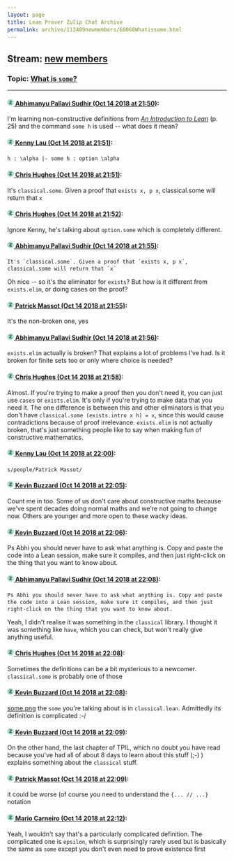 ```yaml
---
layout: page
title: Lean Prover Zulip Chat Archive 
permalink: archive/113489newmembers/60068Whatissome.html
---
```


## Stream: [new members](index.html)
### Topic: [What is `some`?](60068Whatissome.html)

---

#### [![Click to go to Zulip](../../assets/img/zulip2.png) Abhimanyu Pallavi Sudhir (Oct 14 2018 at 21:50)](https://leanprover.zulipchat.com/#narrow/stream/113489-new%20members/topic/What%20is%20%60some%60%3F/near/135790900):
I'm learning non-constructive definitions from *[An Introduction to Lean](https://leanprover.github.io/introduction_to_lean/introduction_to_lean.pdf)* (p. 25) and the command `some h` is used -- what does it mean?

#### [![Click to go to Zulip](../../assets/img/zulip2.png) Kenny Lau (Oct 14 2018 at 21:51)](https://leanprover.zulipchat.com/#narrow/stream/113489-new%20members/topic/What%20is%20%60some%60%3F/near/135790908):
`h : \alpha |- some h : option \alpha`

#### [![Click to go to Zulip](../../assets/img/zulip2.png) Chris Hughes (Oct 14 2018 at 21:51)](https://leanprover.zulipchat.com/#narrow/stream/113489-new%20members/topic/What%20is%20%60some%60%3F/near/135790924):
It's `classical.some`. Given a proof that `exists x, p x`, classical.some will return that `x`

#### [![Click to go to Zulip](../../assets/img/zulip2.png) Chris Hughes (Oct 14 2018 at 21:52)](https://leanprover.zulipchat.com/#narrow/stream/113489-new%20members/topic/What%20is%20%60some%60%3F/near/135790968):
Ignore Kenny, he's talking about `option.some` which is completely different.

#### [![Click to go to Zulip](../../assets/img/zulip2.png) Abhimanyu Pallavi Sudhir (Oct 14 2018 at 21:55)](https://leanprover.zulipchat.com/#narrow/stream/113489-new%20members/topic/What%20is%20%60some%60%3F/near/135791033):
```quote
It's `classical.some`. Given a proof that `exists x, p x`, classical.some will return that `x`
```
Oh nice -- so it's the eliminator for `exists`? But how is it different from `exists.elim`, or doing cases on the proof?

#### [![Click to go to Zulip](../../assets/img/zulip2.png) Patrick Massot (Oct 14 2018 at 21:55)](https://leanprover.zulipchat.com/#narrow/stream/113489-new%20members/topic/What%20is%20%60some%60%3F/near/135791057):
It's the non-broken one, yes

#### [![Click to go to Zulip](../../assets/img/zulip2.png) Abhimanyu Pallavi Sudhir (Oct 14 2018 at 21:56)](https://leanprover.zulipchat.com/#narrow/stream/113489-new%20members/topic/What%20is%20%60some%60%3F/near/135791100):
`exists.elim` actually is broken? That explains a lot of problems I've had. Is it broken for finite sets too or only where choice is needed?

#### [![Click to go to Zulip](../../assets/img/zulip2.png) Chris Hughes (Oct 14 2018 at 21:58)](https://leanprover.zulipchat.com/#narrow/stream/113489-new%20members/topic/What%20is%20%60some%60%3F/near/135791157):
Almost. If you're trying to make a proof then you don't need it, you can just use `cases` or `exists.elim`. It's only if you're trying to make data that you need it. The one difference is between this and other eliminators is that you don't have
`classical.some (exists.intro x h) = x`, since this would cause contradictions because of proof irrelevance. `exists.elim` is not actually broken, that's just something people like to say when making fun of constructive mathematics.

#### [![Click to go to Zulip](../../assets/img/zulip2.png) Kenny Lau (Oct 14 2018 at 22:00)](https://leanprover.zulipchat.com/#narrow/stream/113489-new%20members/topic/What%20is%20%60some%60%3F/near/135791218):
`s/people/Patrick Massot/`

#### [![Click to go to Zulip](../../assets/img/zulip2.png) Kevin Buzzard (Oct 14 2018 at 22:05)](https://leanprover.zulipchat.com/#narrow/stream/113489-new%20members/topic/What%20is%20%60some%60%3F/near/135791383):
Count me in too. Some of us don't care about constructive maths because we've spent decades doing normal maths and we're not going to change now. Others are younger and more open to these wacky ideas.

#### [![Click to go to Zulip](../../assets/img/zulip2.png) Kevin Buzzard (Oct 14 2018 at 22:06)](https://leanprover.zulipchat.com/#narrow/stream/113489-new%20members/topic/What%20is%20%60some%60%3F/near/135791431):
Ps Abhi you should never have to ask what anything is. Copy and paste the code into a Lean session, make sure it compiles, and then just right-click on the thing that you want to know about.

#### [![Click to go to Zulip](../../assets/img/zulip2.png) Abhimanyu Pallavi Sudhir (Oct 14 2018 at 22:08)](https://leanprover.zulipchat.com/#narrow/stream/113489-new%20members/topic/What%20is%20%60some%60%3F/near/135791496):
```quote
Ps Abhi you should never have to ask what anything is. Copy and paste the code into a Lean session, make sure it compiles, and then just right-click on the thing that you want to know about.
```
Yeah, I didn't realise it was something in the `classical` library. I thought it was something like `have`, which you can check, but won't really give anything useful.

#### [![Click to go to Zulip](../../assets/img/zulip2.png) Chris Hughes (Oct 14 2018 at 22:08)](https://leanprover.zulipchat.com/#narrow/stream/113489-new%20members/topic/What%20is%20%60some%60%3F/near/135791502):
Sometimes the definitions can be a bit mysterious to a newcomer. `classical.some` is probably one of those

#### [![Click to go to Zulip](../../assets/img/zulip2.png) Kevin Buzzard (Oct 14 2018 at 22:08)](https://leanprover.zulipchat.com/#narrow/stream/113489-new%20members/topic/What%20is%20%60some%60%3F/near/135791503):
[some.png](/user_uploads/3121/DmskDK_GG1JoMmyzIS7d-gMq/some.png) the `some` you're talking about is in `classical.lean`. Admittedly its definition is complicated :-/

#### [![Click to go to Zulip](../../assets/img/zulip2.png) Kevin Buzzard (Oct 14 2018 at 22:09)](https://leanprover.zulipchat.com/#narrow/stream/113489-new%20members/topic/What%20is%20%60some%60%3F/near/135791520):
On the other hand, the last chapter of TPIL, which no doubt you have read because you've had all of about 8 days to learn about this stuff (;-) ) explains something about the `classical` stuff.

#### [![Click to go to Zulip](../../assets/img/zulip2.png) Patrick Massot (Oct 14 2018 at 22:09)](https://leanprover.zulipchat.com/#narrow/stream/113489-new%20members/topic/What%20is%20%60some%60%3F/near/135791521):
it could be worse (of course you need to understand the `{... // ...}` notation

#### [![Click to go to Zulip](../../assets/img/zulip2.png) Mario Carneiro (Oct 14 2018 at 22:12)](https://leanprover.zulipchat.com/#narrow/stream/113489-new%20members/topic/What%20is%20%60some%60%3F/near/135791627):
Yeah, I wouldn't say that's a particularly complicated definition. The complicated one is `epsilon`, which is surprisingly rarely used but is basically the same as `some` except you don't even need to prove existence first

